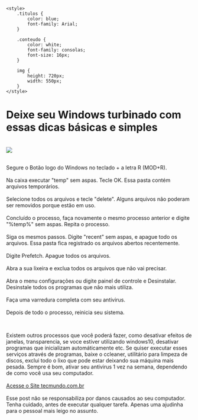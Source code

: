 <head>

    <style>
        .titulos {
            color: blue;
            font-family: Arial;
        }

        .conteudo {
            color: white;
            font-family: consolas;
            font-size: 16px;
        }

        img {
            height: 720px;
            width: 550px;
        }
    </style>

</head>
<body>
    <h1 class="titulos">Deixe seu Windows turbinado com essas dicas básicas e simples</h1>
        <br>
        <img src="Windowsdicas.jpg"><br><br>
        <p class="conteudo">
            Segure o Botão logo do Windows no teclado + a letra R (MOD+R).<br><br>Na caixa executar "temp" sem aspas. Tecle OK. Essa pasta contém arquivos temporários.<br><br>Selecione todos os arquivos e tecle "delete". Alguns arquivos não poderam ser removidos porque estão em uso.<br><br>Concluído o processo, faça novamente o mesmo processo anterior e digite "%temp%" sem aspas. Repita o processo.<br><br>Siga os mesmos passos. Digite "recent" sem aspas, e apague todo os arquivos. Essa pasta fica registrado os arquivos abertos recentemente.<br><br>Digite Prefetch. Apague todos os arquivos.<br><br>Abra a sua lixeira e exclua todos os arquivos que não vai precisar.<br><br>Abra o menu configurações ou digite painel de controle e Desinstalar. Desinstale todos os programas que não mais utiliza.<br><br>Faça uma varredura completa com seu antivirus.<br><br>Depois de todo o processo, reinicia seu sistema.
        </p>
        <br>
        <p class="conteudo">Existem outros processos que você poderá fazer, como desativar efeitos de janelas, transparencia, se voce estiver utilizando windows10, desativar programas que inicializam automáticamente etc. Se quiser executar esses serviços através de programas, baixe o ccleaner, utilitário para limpeza de discos, exclui todo o lixo que pode estar deixando sua máquina mais pesada. Sempre é bom, ativar seu antivirus 1 vez na semana, dependendo de como você usa seu computador.<br><br><a href="https://www.tecmundo.com.br/windows-10/118229-windows-10-lento-veja-10-dicas-uteis-melhorar-desempenho-pc.htm" target="_blank">Acesse o Site tecmundo.com.br</a><br><br>Esse post não se responsabiliza por danos causados ao seu computador. Tenha cuidado, antes de executar qualquer tarefa. Apenas uma ajudinha para o pessoal mais leigo no assunto.</p>
</body>
